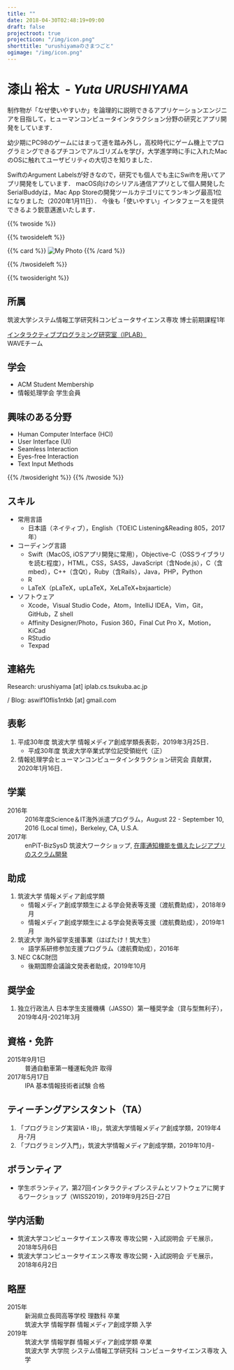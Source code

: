```yaml
---
title: ""
date: 2018-04-30T02:48:19+09:00
draft: false
projectroot: true
projecticon: "/img/icon.png"
shorttitle: "urushiyamaのさまつごと"
ogimage: "/img/icon.png"
---
```


<h1><span>漆山 裕太</span><wbr><span class="has-text-weight-light" style="display: inline-block;">&nbsp; - <i>Yuta URUSHIYAMA</i></span></h1>

制作物が「なぜ使いやすいか」を論理的に説明できるアプリケーションエンジニアを目指して，ヒューマンコンピュータインタラクション分野の研究とアプリ開発をしています．

幼少期にPC98のゲームにはまって道を踏み外し，高校時代にゲーム機上でプログラミングできるプチコンでアルゴリズムを学び，大学進学時に手に入れたMacのOSに触れてユーザビリティの大切さを知りました．

SwiftのArgument Labelsが好きなので，研究でも個人でも主にSwiftを用いてアプリ開発をしています．
macOS向けのシリアル通信アプリとして個人開発したSerialBuddyは，Mac App Storeの開発ツールカテゴリにてランキング最高1位になりました（2020年1月11日）．
今後も「使いやすい」インタフェースを提供できるよう鋭意邁進いたします．

<!--more-->

{{% twoside %}}

{{% twosideleft %}}

{{% card %}}
![My Photo](/img/face.png)
{{% /card %}}

{{% /twosideleft %}}

{{% twosideright %}}

## 所属

筑波大学システム情報工学研究科コンピュータサイエンス専攻
博士前期課程1年

[インタラクティブプログラミング研究室（IPLAB）](https://www.iplab.cs.tsukuba.ac.jp)  
WAVEチーム

## 学会

- ACM Student Membership
- 情報処理学会 学生会員

## 興味のある分野

- Human Computer Interface (HCI)
- User Interface (UI)
- Seamless Interaction
- Eyes-free Interaction
- Text Input Methods

{{% /twosideright %}}
{{% /twoside %}}

## スキル

- 常用言語
    - 日本語（ネイティブ），English（TOEIC Listening&Reading 805，2017年）
- コーディング言語
    - Swift（MacOS, iOSアプリ開発に常用），Objective-C（OSSライブラリを読む程度），HTML，CSS，SASS，JavaScript（含Node.js），C（含mbed），C++（含Qt），Ruby（含Rails），Java，PHP，Python
    - R
    - LaTeX（pLaTeX，upLaTeX，XeLaTeX+bxjaarticle）
- ソフトウェア
    - Xcode，Visual Studio Code，Atom，IntelliJ IDEA，Vim，Git，GitHub，Z shell
    - Affinity Designer/Photo，Fusion 360，Final Cut Pro X，Motion，KiCad
    - RStudio
    - Texpad

## 連絡先

Research: urushiyama [at] iplab.cs.tsukuba.ac.jp

<i class="fa fa-github" aria-hidden="true"></i> / Blog: aswif10flis1ntkb [at] gmail.com

## 表彰

1. 平成30年度 筑波大学 情報メディア創成学類長表彰，2019年3月25日．
    - 平成30年度 筑波大学卒業式学位記受領総代（正）
2. 情報処理学会ヒューマンコンピュータインタラクション研究会 貢献賞，2020年1月16日．

## 学業

<dl>
  <dt>2016年</dt>
    <dd>2016年度Science＆IT海外派遣プログラム，August 22 - September 10, 2016 (Local time)，Berkeley, CA, U.S.A.
  <dt>2017年</dt>
    <dd>enPiT-BizSysD 筑波大ワークショップ, <a href="https://github.com/enpitut2017/Regi-Urico-api">在庫通知機能を備えたレジアプリのスクラム開発</a></dd>
</dl>

## 助成

1. 筑波大学 情報メディア創成学類
    - 情報メディア創成学類生による学会発表等支援（渡航費助成），2018年9月
    - 情報メディア創成学類生による学会発表等支援（渡航費助成），2019年1月
2. 筑波大学 海外留学支援事業（はばたけ！筑大生）
    - 語学系研修参加支援プログラム（渡航費助成），2016年
3. NEC C&C財団
    - 後期国際会議論文発表者助成，2019年10月

## 奨学金

1. 独立行政法人 日本学生支援機構（JASSO）第一種奨学金（貸与型無利子），2019年4月-2021年3月

## 資格・免許

<dl>
  <dt>2015年9月1日</dt>
    <dd>普通自動車第一種運転免許 取得</dd>
  <dt>2017年5月17日</dt>
    <dd>IPA 基本情報技術者試験 合格</dd>
</dl>

## ティーチングアシスタント（TA）

1. 「プログラミング実習IA・IB」，筑波大学情報メディア創成学類，2019年4月-7月
2. 「プログラミング入門」，筑波大学情報メディア創成学類，2019年10月-

## ボランティア

- 学生ボランティア，第27回インタラクティブシステムとソフトウェアに関するワークショップ（WISS2019），2019年9月25日-27日

## 学内活動

- 筑波大学コンピュータサイエンス専攻 専攻公開・入試説明会 デモ展示，2018年5月6日
- 筑波大学コンピュータサイエンス専攻 専攻公開・入試説明会 デモ展示，2018年6月2日

## 略歴

<dl>
  <dt>2015年</dt>
    <dd>新潟県立長岡高等学校 理数科 卒業</dd>
    <dd>筑波大学 情報学群 情報メディア創成学類 入学</dd>
  <dt>2019年</dt>
    <dd>筑波大学 情報学群 情報メディア創成学類 卒業</dd>
    <dd>筑波大学 大学院 システム情報工学研究科 コンピュータサイエンス専攻 入学</dd>
</dl>
